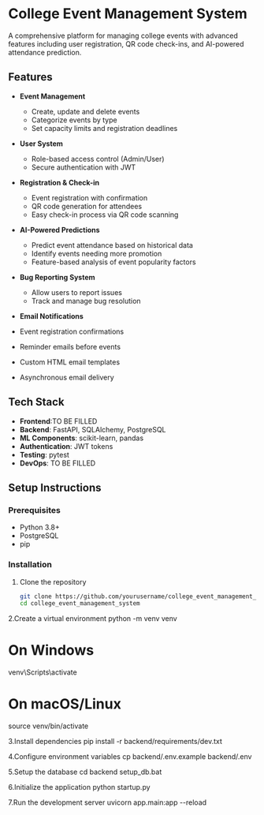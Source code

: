 # College Event Management System

A comprehensive platform for managing college events with advanced features including user registration, QR code check-ins, and AI-powered attendance prediction.

## Features

- **Event Management**
  - Create, update and delete events
  - Categorize events by type
  - Set capacity limits and registration deadlines

- **User System**
  - Role-based access control (Admin/User)
  - Secure authentication with JWT

- **Registration & Check-in**
  - Event registration with confirmation
  - QR code generation for attendees
  - Easy check-in process via QR code scanning

- **AI-Powered Predictions**
  - Predict event attendance based on historical data
  - Identify events needing more promotion
  - Feature-based analysis of event popularity factors

- **Bug Reporting System**
  - Allow users to report issues
  - Track and manage bug resolution

 - **Email Notifications**
  - Event registration confirmations
  - Reminder emails before events
  - Custom HTML email templates
  - Asynchronous email delivery 

## Tech Stack

- **Frontend**:TO BE FILLED
- **Backend**: FastAPI, SQLAlchemy, PostgreSQL
- **ML Components**: scikit-learn, pandas
- **Authentication**: JWT tokens
- **Testing**: pytest
- **DevOps**: TO BE FILLED


## Setup Instructions

### Prerequisites
- Python 3.8+
- PostgreSQL
- pip

### Installation

1. Clone the repository
   ```bash
   git clone https://github.com/yourusername/college_event_management_system.git
   cd college_event_management_system

2.Create a virtual environment
python -m venv venv
# On Windows
venv\Scripts\activate
# On macOS/Linux
source venv/bin/activate

3.Install dependencies
pip install -r backend/requirements/dev.txt

4.Configure environment variables
cp backend/.env.example backend/.env

5.Setup the database
cd backend
setup_db.bat

6.Initialize the application
python startup.py

7.Run the development server
uvicorn app.main:app --reload